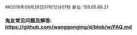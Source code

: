 ##2018年09月28日07时12分07秒 新址: 159.65.88.21
### 兔友常见问题及解答: https://github.com/wanggonging/d/blob/w/FAQ.md
